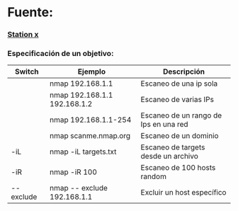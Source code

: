 # Fuente: 
### **[Station x](https://www.stationx.net/nmap-cheat-sheet/ "Station x")**

### Especificación de un objetivo:

|  Switch | Ejemplo  | Descripción  |
| ------------ | ------------ | ------------ |
|   | nmap 192.168.1.1  | Escaneo de una ip sola  |
|   |  nmap 192.168.1.1 192.168.1.2 | Escaneo de varias IPs  |
|   | nmap 192.168.1.1-254  | Escaneo de un rango de Ips en una red  |
|   | nmap scanme.nmap.org  | Escaneo de un dominio  |
|  -iL  | nmap -iL targets.txt | Escaneo de targets desde un archivo  |
|  -iR  |  nmap -iR 100 | Escaneo de 100 hosts random  |
|  -- exclude  | nmap -- exclude 192.168.1.1  |  Excluir un host específico   |
